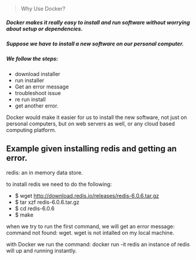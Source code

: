 > Why Use Docker?

 ##### Docker makes it really easy to install and run software without worrying about setup or dependencies. #####


 #####  Suppose we have to install a new software on our personal computer.
 ##### We follow the steps:

- download installer
- run installer
- Get an error message
- troubleshoot issue
- re run install
- get another error.

Docker would make it easier for us to install the new software,
not just on personal computers, but on web servers as well, or any cloud based computing platform.

## Example given installing redis and getting an error.
redis: an in memory data store.

to install redis we need to do the following:
- $ wget http://download.redis.io/releases/redis-6.0.6.tar.gz
- $ tar xzf redis-6.0.6.tar.gz
- $ cd redis-6.0.6
- $ make

when we try to run the first command, we will get an error message:
command not found: wget. 
wget is not intalled on my local machine.

with Docker we run the command: docker run -it redis 
an instance of redis will up and running instantly.